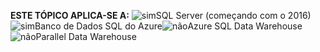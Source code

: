 <Token>**ESTE TÓPICO APLICA-SE A:** ![sim](media/yes.png)SQL Server (começando com o 2016)![sim](media/yes.png)Banco de Dados SQL do Azure![não](media/no.png)Azure SQL Data Warehouse ![não](media/no.png)Parallel Data Warehouse </Token>

